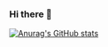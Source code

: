 ### Hi there 👋
[![Anurag's GitHub stats](https://github-readme-stats.vercel.app/api?username=quangpao&show_icons=true&theme=highcontrast)](https://github.com/anuraghazra/github-readme-stats)
<!--
**quangpao/quangpao** is a ✨ _special_ ✨ repository because its `README.md` (this file) appears on your GitHub profile.

Here are some ideas to get you started:

- 🔭 I’m currently working on ...
- 🌱 I’m currently learning ...
- 👯 I’m looking to collaborate on ...
- 🤔 I’m looking for help with ...
- 💬 Ask me about ...
- 📫 How to reach me: ...
- 😄 Pronouns: ...
- ⚡ Fun fact: ...
-->
